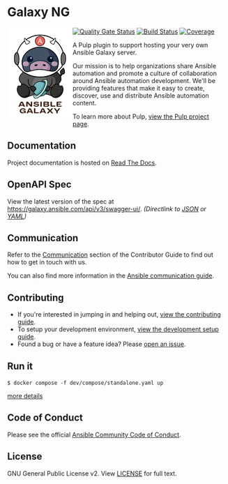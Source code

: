 # Galaxy NG

<img align="left" width="150" src="https://raw.githubusercontent.com/ansible/logos/be211ebccc316652eb725db688e75d932f8fa073/galaxy/galaxy-logo.svg">

[![Quality Gate Status](https://sonarcloud.io/api/project_badges/measure?project=ansible_galaxy_ng&metric=alert_status)](https://sonarcloud.io/summary/new_code?id=ansible_galaxy_ng)
[![Build Status](https://github.com/ansible/galaxy_ng/actions/workflows/ci-docker-compose-integration.yml/badge.svg)](https://github.com/ansible/galaxy_ng/actions/workflows/ci-docker-compose-integration.yml)
[![Coverage](https://sonarcloud.io/api/project_badges/measure?project=ansible_galaxy_ng&metric=coverage)](https://sonarcloud.io/summary/new_code?id=ansible_galaxy_ng)

A Pulp plugin to support hosting your very own Ansible Galaxy server.

Our mission is to help organizations share Ansible automation and promote a culture of collaboration around Ansible automation development. We'll be providing features that make it easy to create, discover, use and distribute Ansible automation content.

To learn more about Pulp, [view the Pulp project page](https://pulpproject.org/).

## Documentation

Project documentation is hosted on [Read The Docs](https://ansible.readthedocs.io/projects/galaxy-ng/en/latest/).

## OpenAPI Spec

View the latest version of the spec at <https://galaxy.ansible.com/api/v3/swagger-ui/>. *(Directlink to [JSON](https://galaxy.ansible.com/api/v3/openapi.json) or [YAML](https://galaxy.ansible.com/api/v3/openapi.yaml))*

## Communication

Refer to the [Communication](https://ansible.readthedocs.io/projects/galaxy-ng/en/latest/community/overview/#communication)
section of the Contributor Guide to find out how to get in touch with us.

You can also find more information in the
[Ansible communication guide](https://docs.ansible.com/ansible/devel/community/communication.html).

## Contributing

* If you're interested in jumping in and helping out, [view the contributing guide](https://ansible.readthedocs.io/projects/galaxy-ng/en/latest/dev/getting_started/).
* To setup your development environment, [view the development setup guide](https://ansible.readthedocs.io/projects/galaxy-ng/en/latest/dev/getting_started/#setting-up-the-developer-environment).
* Found a bug or have a feature idea? Please [open an issue](https://issues.redhat.com/projects/AAH/issues).

## Run it

```console
$ docker compose -f dev/compose/standalone.yaml up
```

[more details](https://github.com/ansible/galaxy_ng/blob/master/dev/compose/README.md)

## Code of Conduct

Please see the official
[Ansible Community Code of Conduct](https://docs.ansible.com/ansible/devel/community/code_of_conduct.html).

## License

GNU General Public License v2. View [LICENSE](/LICENSE) for full text.
